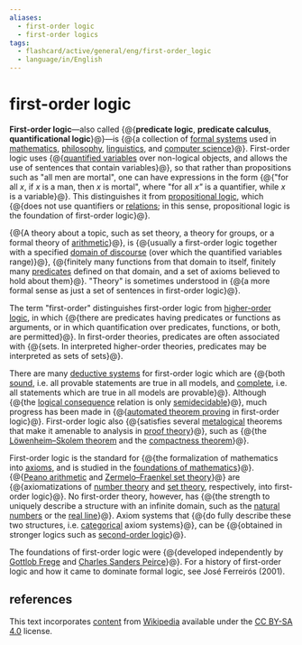 ```yaml
---
aliases:
  - first-order logic
  - first-order logics
tags:
  - flashcard/active/general/eng/first-order_logic
  - language/in/English
---
```


# first-order logic

__First-order logic__—also called {@{__predicate logic__, __predicate calculus__, __quantificational logic__}@}—is {@{a collection of [formal systems](formal%20system.md) used in [mathematics](mathematics.md), [philosophy](philosophy.md), [linguistics](linguistics.md), and [computer science](computer%20science.md)}@}. First-order logic uses {@{[quantified variables](quantifier%20(logic).md) over non-logical objects, and allows the use of sentences that contain variables}@}, so that rather than propositions such as "all men are mortal", one can have expressions in the form {@{"for all _x_, if _x_ is a man, then _x_ is mortal", where "for all _x"_ is a quantifier, while _x_ is a variable}@}. This distinguishes it from [propositional logic](propositional%20calculus.md), which {@{does not use quantifiers or [relations](finitary%20relation.md); in this sense, propositional logic is the foundation of first-order logic}@}. <!--SR:!2025-08-08,254,330!2025-04-27,161,310!2025-09-10,281,330!2025-07-27,243,330!2025-03-31,147,310-->

{@{A theory about a topic, such as set theory, a theory for groups, or a formal theory of [arithmetic](arithmetic.md)}@}, is {@{usually a first-order logic together with a specified [domain of discourse](domain%20of%20discourse.md) (over which the quantified variables range)}@}, {@{finitely many functions from that domain to itself, finitely many [predicates](predicate%20(mathematical%20logic).md) defined on that domain, and a set of axioms believed to hold about them}@}. "Theory" is sometimes understood in {@{a more formal sense as just a set of sentences in first-order logic}@}. <!--SR:!2025-10-19,312,330!2025-11-27,301,290!2025-10-10,304,330!2025-05-13,81,350-->

The term "first-order" distinguishes first-order logic from [higher-order logic](higher-order%20logic.md), in which {@{there are predicates having predicates or functions as arguments, or in which quantification over predicates, functions, or both, are permitted}@}. In first-order theories, predicates are often associated with {@{sets. In interpreted higher-order theories, predicates may be interpreted as sets of sets}@}. <!--SR:!2025-05-23,189,310!2025-04-28,168,310-->

There are many [deductive systems](formal%20system.md#deductive%20system) for first-order logic which are {@{both [sound](soundness.md#logical%20systems), i.e. all provable statements are true in all models, and [complete](completeness%20(logic).md), i.e. all statements which are true in all models are provable}@}. Although {@{the [logical consequence](logical%20consequence.md) relation is only [semidecidable](decidability%20(logic).md#semidecidability)}@}, much progress has been made in {@{[automated theorem proving](automated%20theorem%20proving.md) in first-order logic}@}. First-order logic also {@{satisfies several [metalogical](metalogic.md) theorems that make it amenable to analysis in [proof theory](proof%20theory.md)}@}, such as {@{the [Löwenheim–Skolem theorem](Löwenheim–Skolem%20theorem.md) and the [compactness theorem](compactness%20theorem.md)}@}. <!--SR:!2025-04-06,152,310!2025-11-08,300,290!2027-01-10,651,330!2025-04-08,159,310!2025-10-28,228,250-->

First-order logic is the standard for {@{the formalization of mathematics into [axioms](axiomatic%20system.md), and is studied in the [foundations of mathematics](foundations%20of%20mathematics.md)}@}. {@{[Peano arithmetic](peano%20axioms.md) and [Zermelo–Fraenkel set theory](Zermelo–Fraenkel%20set%20theory.md)}@} are {@{axiomatizations of [number theory](number%20theory.md) and [set theory](set%20theory.md), respectively, into first-order logic}@}. No first-order theory, however, has {@{the strength to uniquely describe a structure with an infinite domain, such as the [natural numbers](natural%20number.md) or the [real line](number%20line.md)}@}. Axiom systems that {@{do fully describe these two structures, i.e. [categorical](categorical%20theory.md) axiom systems}@}, can be {@{obtained in stronger logics such as [second-order logic](second-order%20logic.md)}@}. <!--SR:!2025-05-30,193,310!2025-07-07,215,290!2025-08-12,213,270!2025-09-10,260,290!2025-04-01,152,310!2026-11-21,613,330-->

The foundations of first-order logic were {@{developed independently by [Gottlob Frege](Gottlob%20Frege.md) and [Charles Sanders Peirce](Charles%20Sanders%20Peirce.md)}@}. For a history of first-order logic and how it came to dominate formal logic, see José Ferreirós (2001). <!--SR:!2025-05-09,148,250-->

## references

This text incorporates [content](https://en.wikipedia.org/wiki/first-order_logic) from [Wikipedia](Wikipedia.md) available under the [CC BY-SA 4.0](https://creativecommons.org/licenses/by-sa/4.0/) license.
